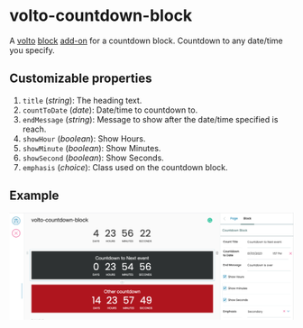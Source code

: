 # volto-countdown-block

A [volto](https://plone.org/what-is-plone/volto) [block](https://6.dev-docs.plone.org/volto/blocks/index.html) [add-on](https://6.dev-docs.plone.org/volto/addons/index.html) for a countdown block.
Countdown to any date/time you specify.

## Customizable properties

1. `title` (_string_): The heading text.
1. `countToDate` (_date_): Date/time to countdown to.
1. `endMessage` (_string_): Message to show after the date/time specified is reach.
1. `showHour` (_boolean_): Show Hours.
1. `showMinute` (_boolean_): Show Minutes.
1. `showSecond` (_boolean_): Show Seconds.
1. `emphasis` (_choice_): Class used on the countdown block.

## Example

![image](./preview.png)
